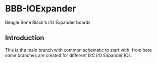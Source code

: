 # BBB-IOExpander
Beagle Bone Black's I/O Expander boards

## Introduction
This is the main branch with common schematic to start with, from here some branches are created for different I2C I/O Expander ICs.
